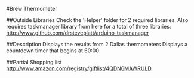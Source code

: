#Brew Thermometer

##Outside Libraries
Check the 'Helper' folder for 2 required libraries.
Also requires taskmanager library from here for a total of three libraries:
http://www.github.com/drsteveplatt/arduino-taskmanager

##Description
Displays the results from 2 Dallas thermometers
Displays a countdown timer that begins at 60:00

##Partial Shopping list
http://www.amazon.com/registry/giftlist/4QDN6MAWRULD


